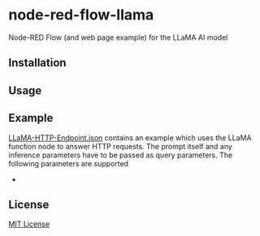 # node-red-flow-llama #

Node-RED Flow (and web page example) for the LLaMA AI model

## Installation ##

## Usage ##

## Example ##

[LLaMA-HTTP-Endpoint.json](./LLaMA-HTTP-Endpoint.json) contains an example which uses the LLaMA function node to answer HTTP requests. The prompt itself and any inference parameters have to be passed as query parameters. The following parameters are supported

* 

## License ##

[MIT License](LICENSE.md)
